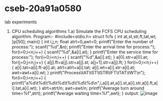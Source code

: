 # cseb-20a91a0580
lab experiments
1) CPU scheduling algorithms 
1.a) Simulate the FCFS CPU scheduling algorithm.
Program:-
#include<stdio.h>
struct fcfs
 {
	int at,st,str,ft,tat,wt;
}p[50];
main()
 {
	int i,j,n;
	float atrt=0,awt=0;
	printf("Enter the number of process:");
	scanf("%d",&n);
	printf("Enter the arrival time for process:");
	for(i=0;i<n;i++)
	{
		scanf("%d",&a[i].at);
	}
	printf("Enter the service time for process:");
	for(i=0;i<n;i++)
	{
		scanf("%d",&a[i].st);
	}
	a[0].str=a[0].at;
	for(j=0;j<n;j++)
  {
	a[j].ft=a[j].str+a[j].st;
	a[j+1].str=a[j].ft;
  }
for(i=0;i<n;i++)
  {
	a[i].tat=a[i].ft-a[i].at;
	atrt=atrt+a[i].tat;
	a[i].wt=a[i].str-a[i].at;
	awt=awt+a[i].wt;
  }
printf("Process\tAT\tST\tSTR\tFT\tTAT\tWT\n");
for(i=0;i<n;i++) {
printf("a%d\t%d\t%d\t%d\t%d\t%d\t%d\n",i,a[i].at,a[i].st,a[i].str,a[i].ft,a[i].tat,a[i].wt);
  }
atrt=atrt/n;
awt=awt/n;
printf("Average turn around time=%f",atrt);
printf("Average waiting time=%f",awt);
}
output:
![image](https://user-images.githubusercontent.com/84447482/168740607-a23d669e-2887-4215-8259-0bc8880d0971.png)

 

